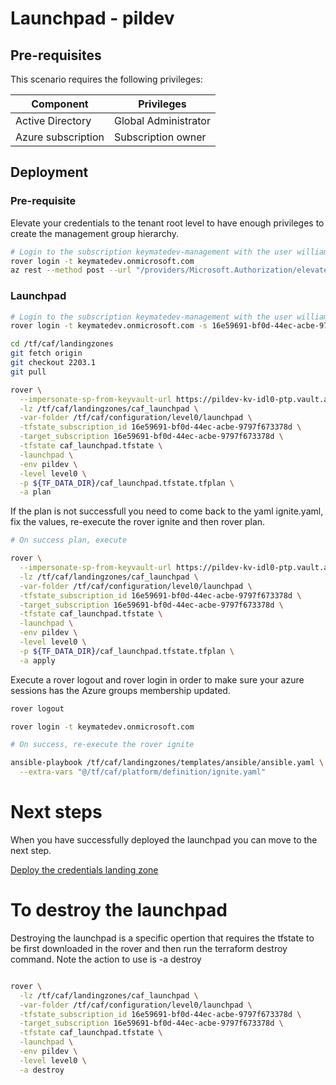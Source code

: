 # Launchpad - pildev

## Pre-requisites

This scenario requires the following privileges:

| Component          | Privileges           |
|--------------------|----------------------|
| Active Directory   | Global Administrator |
| Azure subscription | Subscription owner   |

## Deployment

### Pre-requisite

Elevate your credentials to the tenant root level to have enough privileges to create the management group hierarchy.

```bash
# Login to the subscription keymatedev-management with the user william.cheung_keymate.co.uk#EXT#@keymatedev.onmicrosoft.com
rover login -t keymatedev.onmicrosoft.com
az rest --method post --url "/providers/Microsoft.Authorization/elevateAccess?api-version=2016-07-01"

```

### Launchpad

```bash
# Login to the subscription keymatedev-management with the user william.cheung_keymate.co.uk#EXT#@keymatedev.onmicrosoft.com
rover login -t keymatedev.onmicrosoft.com -s 16e59691-bf0d-44ec-acbe-9797f673378d

cd /tf/caf/landingzones
git fetch origin
git checkout 2203.1
git pull

rover \
  --impersonate-sp-from-keyvault-url https://pildev-kv-idl0-ptp.vault.azure.net/ \
  -lz /tf/caf/landingzones/caf_launchpad \
  -var-folder /tf/caf/configuration/level0/launchpad \
  -tfstate_subscription_id 16e59691-bf0d-44ec-acbe-9797f673378d \
  -target_subscription 16e59691-bf0d-44ec-acbe-9797f673378d \
  -tfstate caf_launchpad.tfstate \
  -launchpad \
  -env pildev \
  -level level0 \
  -p ${TF_DATA_DIR}/caf_launchpad.tfstate.tfplan \
  -a plan

```

If the plan is not successfull you need to come back to the yaml ignite.yaml, fix the values, re-execute the rover ignite and then rover plan.


```bash 
# On success plan, execute

rover \
  --impersonate-sp-from-keyvault-url https://pildev-kv-idl0-ptp.vault.azure.net/ \
  -lz /tf/caf/landingzones/caf_launchpad \
  -var-folder /tf/caf/configuration/level0/launchpad \
  -tfstate_subscription_id 16e59691-bf0d-44ec-acbe-9797f673378d \
  -target_subscription 16e59691-bf0d-44ec-acbe-9797f673378d \
  -tfstate caf_launchpad.tfstate \
  -launchpad \
  -env pildev \
  -level level0 \
  -p ${TF_DATA_DIR}/caf_launchpad.tfstate.tfplan \
  -a apply

```

Execute a rover logout and rover login in order to make sure your azure sessions has the Azure groups membership updated.

```bash
rover logout

rover login -t keymatedev.onmicrosoft.com

# On success, re-execute the rover ignite

ansible-playbook /tf/caf/landingzones/templates/ansible/ansible.yaml \
  --extra-vars "@/tf/caf/platform/definition/ignite.yaml"

```

# Next steps

When you have successfully deployed the launchpad you can  move to the next step.

 [Deploy the credentials landing zone](../credentials/readme.md)


# To destroy the launchpad

Destroying the launchpad is a specific opertion that requires the tfstate to be first downloaded in the rover and then run the terraform destroy command. Note the action to use is -a destroy

```bash

rover \
  -lz /tf/caf/landingzones/caf_launchpad \
  -var-folder /tf/caf/configuration/level0/launchpad \
  -tfstate_subscription_id 16e59691-bf0d-44ec-acbe-9797f673378d \
  -target_subscription 16e59691-bf0d-44ec-acbe-9797f673378d \
  -tfstate caf_launchpad.tfstate \
  -launchpad \
  -env pildev \
  -level level0 \
  -a destroy

```